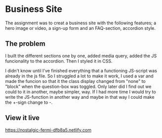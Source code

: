 # Business Site

The assignment was to creat a business site with the following features; a hero image or video, a sign-up form and an FAQ-section, accordion style.

## The problem

I built the different sections one by one, added media query, added the JS funcionality to the accordion. Then I styled it in CSS.

I didn't know until I've finished everything that a functioning JS-script was already in the js file. So I struggled a lot to make it work, I used a var and made the funcion so that it the class display changed from "none" to "block" when the question-box was toggled.
Only later did I find out we could to it in another, maybe simpler, way.
If I had more time I would try to write the JS-function in another way and maybe in that way I could make the +-sign change to -.

## View it live

https://nostalgic-fermi-dfb8a5.netlify.com
